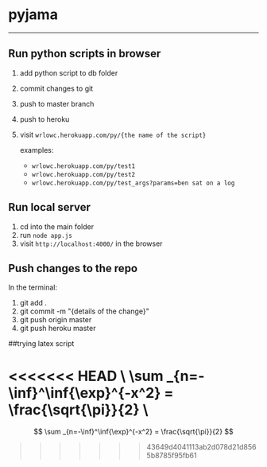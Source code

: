# pyjama
___

## Run python scripts in browser
  1. add python script to db folder
  2. commit changes to git
  3. push to master branch
  4. push to heroku
  5. visit `wrlowc.herokuapp.com/py/{the name of the script}`
  
     examples: 
       - `wrlowc.herokuapp.com/py/test1`  
       - `wrlowc.herokuapp.com/py/test2`
       - `wrlowc.herokuapp.com/py/test_args?params=ben sat on a log`  
     
## Run local server
  1. cd into the main folder
  2. run `node app.js`
  3. visit `http://localhost:4000/` in the browser

## Push changes to the repo
In the terminal:
  1. git add .
  2. git commit -m "{details of the change}"
  3. git push origin master
  4. git push heroku master

##trying latex script

<<<<<<< HEAD
\\ \sum _{n=-\inf}^\inf{\exp}^{-x^2} = \frac{\sqrt{\pi}}{2} \\
=======
$$ \sum _{n=-\inf}^\inf{\exp}^{-x^2} = \frac{\sqrt{\pi}}{2} $$
>>>>>>> 43649d4041113ab2d078d21d8565b8785f95fb61
